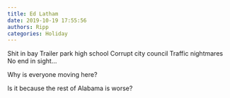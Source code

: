 ```yaml
---
title: Ed Latham
date: 2019-10-19 17:55:56
authors: Ripp
categories: Holiday
---
```


 Shit in bay
Trailer park high school
Corrupt city council
Traffic nightmares
No end in sight...

Why is everyone moving here?

Is it because the rest of Alabama is worse?
